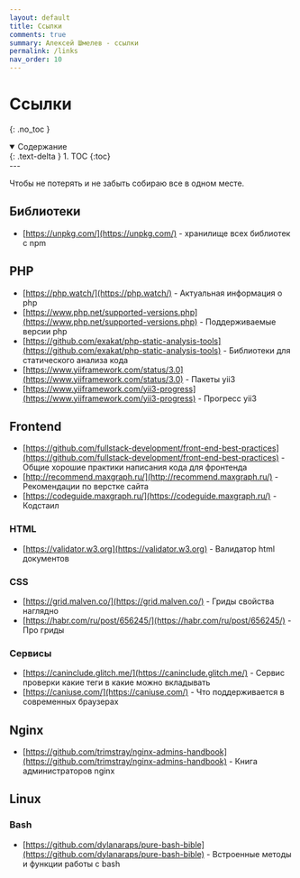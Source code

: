 ```yaml
---
layout: default
title: Ссылки
comments: true
summary: Алексей Шмелев - ссылки
permalink: /links
nav_order: 10
---
```


# Ссылки
{: .no_toc }

<details open markdown="block">
  <summary>
    Содержание
  </summary>
  {: .text-delta }
1. TOC
{:toc}
</details>
---

Чтобы не потерять и не забыть собираю все в одном месте.

## Библиотеки

- [https://unpkg.com/](https://unpkg.com/) - хранилище всех библиотек с npm

## PHP

- [https://php.watch/](https://php.watch/) - Актуальная информация о php
- [https://www.php.net/supported-versions.php](https://www.php.net/supported-versions.php) - Поддерживаемые версии php
- [https://github.com/exakat/php-static-analysis-tools](https://github.com/exakat/php-static-analysis-tools) - Библиотеки для статического анализа кода
- [https://www.yiiframework.com/status/3.0](https://www.yiiframework.com/status/3.0) - Пакеты yii3
- [https://www.yiiframework.com/yii3-progress](https://www.yiiframework.com/yii3-progress) - Прогресс yii3

## Frontend

- [https://github.com/fullstack-development/front-end-best-practices](https://github.com/fullstack-development/front-end-best-practices) - Общие хорошие практики написания кода для фронтенда
- [http://recommend.maxgraph.ru/](http://recommend.maxgraph.ru/) - Рекомендации по верстке сайта
- [https://codeguide.maxgraph.ru/](https://codeguide.maxgraph.ru/) - Кодстаил

### HTML

- [https://validator.w3.org](https://validator.w3.org) - Валидатор html документов

### CSS

- [https://grid.malven.co/](https://grid.malven.co/) - Гриды свойства наглядно
- [https://habr.com/ru/post/656245/](https://habr.com/ru/post/656245/) - Про гриды

### Сервисы

- [https://caninclude.glitch.me/](https://caninclude.glitch.me/) - Сервис проверки какие теги в какие можно вкладывать
- [https://caniuse.com/](https://caniuse.com/) - Что поддерживается в современных браузерах

## Nginx

- [https://github.com/trimstray/nginx-admins-handbook](https://github.com/trimstray/nginx-admins-handbook) - Книга администраторов nginx

## Linux

### Bash

- [https://github.com/dylanaraps/pure-bash-bible](https://github.com/dylanaraps/pure-bash-bible) - Встроенные методы и функции работы с bash